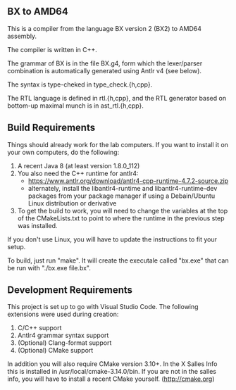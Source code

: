 BX to AMD64
-----------

This is a compiler from the language BX version 2 (BX2) to AMD64
assembly.

The compiler is written in C++.

The grammar of BX is in the file BX.g4, form which the lexer/parser
combination is automatically generated using Antlr v4 (see below).

The syntax is type-cheked in type_check.{h,cpp}.

The RTL language is defined in rtl.{h,cpp}, and the RTL generator
based on bottom-up maximal munch is in ast_rtl.{h,cpp}.


Build Requirements
------------------

Things should already work for the lab computers. If you want to
install it on your own computers, do the following:

1. A recent Java 8 (at least version 1.8.0_112)
2. You also need the C++ runtime for antlr4:
   - https://www.antlr.org/download/antlr4-cpp-runtime-4.7.2-source.zip
   - alternately, install the libantlr4-runtime and libantlr4-runtime-dev
     packages from your package manager if using a Debain/Ubuntu
     Linux distribution or derivative
3. To get the build to work, you will need to change the variables
   at the top of the CMakeLists.txt to point to where the runtime
   in the previous step was installed.   

If you don't use Linux, you will have to update the instructions to
fit your setup.

To build, just run "make". It will create the executale called "bx.exe"
that can be run with "./bx.exe file.bx".


Development Requirements
------------------------

This project is set up to go with Visual Studio Code. The following
extensions were used during creation:

1. C/C++ support
2. Antlr4 grammar syntax support
3. (Optional) Clang-format support
4. (Optional) CMake support

In addition you will also require CMake version 3.10+. In the X
Salles Info this is installed in /usr/local/cmake-3.14.0/bin.
If you are not in the salles info, you will have to install a
recent CMake yourself. (http://cmake.org)
